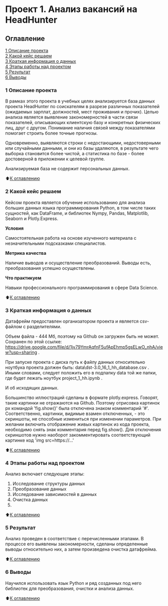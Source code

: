 # Проект 1. Анализ вакансий на HeadHunter 


## Оглавление
[1 Описание проекта](https://github.com/gleish/sf_ds/tree/main/project_1_hh/README.md/#1-Описание-проекта)  
[2 Какой кейс решаем](https://github.com/gleish/sf_ds/tree/main/project_1_hh/README.md/#2-Какой-кейс-решаем)  
[3 Краткая информация о данных](https://github.com/gleish/sf_ds/tree/main/project_1_hh/README.md/#3-Краткая-информация-о-данных)  
[4 Этапы работы над проектом](https://github.com/gleish/sf_ds/tree/main/project_1_hh/README.md/#4-Этапы-работы-над-проектом)  
[5 Результат](https://github.com/gleish/sf_ds/tree/main/project_1_hh/README.md/#5-Результат)  
[6 Выводы](https://github.com/gleish/sf_ds/tree/main/project_1_hh/README.md/#6-Выводы)  


### 1 Описание проекта

В рамках этого проекта в учебных целях анализируется база данных проекта HeadHunter по соискателям в разрезе различных показателей (ожидаемых зарплат, должностей, мест проживания и прочих). Целью анализа является выявление закономерностей в части связи показателей, описывающих клиентскую базу и конкретных физических лиц, друг с другом. Понимание наличия связей между показателями помогает строить более точные прогнозы.

Одновременно, выявляются строки с недостающими, недостоверными или случайными данными, и они из базы удаляются, в результате чего выборка становится более чистой, а статистика по базе - более достоверной в приложении к целевой группе.

Анализируемая база не содержит персональных данных. 


:arrow_up:[К оглавлению](https://github.com/gleish/sf_ds/tree/main/project_1_hh/README.md/#Оглавление)  


### 2 Какой кейс решаем

Кейсом проекта является обучение использованию для анализа больших данных языка программирования Python, в том числе таких сущностей, как DataFrame, и библиотек Nympy, Pandas, Matplotlib, Seaborn и Plotly.Express.

**Условия**

Самостоятельная работа на основе изученного материала с незначительными подсказками специалистов.

**Метрика качества**

Наличие выводов и осуществление преобразований. Выводы есть, преобразования успешно осуществлены.

**Что практикуем**

Навыки профессионального программирования в сфере Data Science.


:arrow_up:[К оглавлению](https://github.com/gleish/sf_ds/tree/main/project_1_hh/README.md/#Оглавление) 


### 3 Краткая информация о данных

Датафрейм предоставлен организатором проекта и является csv-файлом с разделителями.

Объем файла - 444 Мб, поэтому на Github он загружен быть не может. Сохранен по этой ссылке:
https://drive.google.com/file/d/1jv79YmrAqfnF5ufApEhmp5gsELwO_nhA/view?usp=sharing .

При запуске проекта с диска путь к файлу данных относительно ноутбука проекта должен быть: data\dst-3.0_16_1_hh_database.csv . Иными словами, следует положить его в подпапку data той же папки, где будет лежать ноутбук project_1_hh.ipynb .

И об исходящих данных. 

Большинство иллюстраций сделаны в формате plotly.express. Говорят, такие картинки не отражаются на Github. Поэтому отрисовка картинок px командой 'fig.show()' была отключена знаком комментарий '#'. Соответственно, картинки, видимые взамен отключенных, - это скриншоты, не способные измениться при изменении параметров. При желании включить отображение живых картинок из кода проекта, необходимо снять знак комментария перед fig.show(). Для отключения скриншотов нужно наоборот закомментировать соответствующий картинке код 'img src=https://...'


:arrow_up:[К оглавлению](https://github.com/gleish/sf_ds/tree/main/project_1_hh/README.md/#Оглавление) 


### 4 Этапы работы над проектом

Анализ включает следующие этапы:
1. Исследование структуры данных
2. Преобразование данных
3. Исследование зависимостей в данных
4. Очистка данных
5. 

:arrow_up:[К оглавлению](https://github.com/gleish/sf_ds/tree/main/project_1_hh/README.md/#Оглавление) 


### 5 Результат

Анализ проведен в соответствие с перечисленными этапами. В процессе его выявлены закономерности, сделаны определенные выводы относительно них, а затем произведена очистка датафрейма.


:arrow_up:[К оглавлению](https://github.com/gleish/sf_ds/tree/main/project_1_hh/README.md/#Оглавление) 


### 6 Выводы

Научился использовать язык Python и ряд созданных под него библиотек для преобразования, очистки и анализа данных.


:arrow_up:[К оглавлению](https://github.com/gleish/sf_ds/tree/main/project_1_hh/README.md/#Оглавление) 
